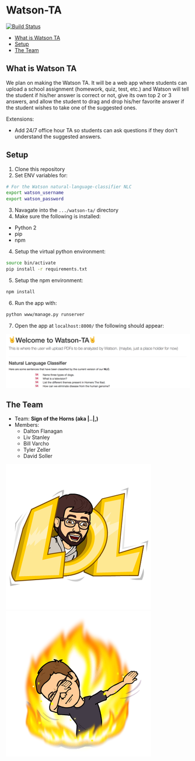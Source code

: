 # Watson-TA
[![Build Status](https://travis-ci.org/signofthehorns/watson-ta.svg?branch=master)](https://travis-ci.org/signofthehorns/watson-ta)

<!-- TOC depthFrom:2 -->

- [What is Watson TA](#what-is-watson-ta)
- [Setup](#setup)
- [The Team](#the-team)

<!-- /TOC -->

## What is Watson TA

We plan on making the Watson TA. It will be a web app where students can upload a school assignment (homework, quiz, test, etc.) and Watson will tell the student if his/her answer is correct or not, give its own top 2 or 3 answers, and allow the student to drag and drop his/her favorite answer if the student wishes to take one of the suggested ones.

Extensions:
- Add 24/7 office hour TA so students can ask questions if they don't understand the suggested answers.

## Setup

1. Clone this repository
2. Set ENV variables for:
  ```BASH
  # For the Watson natural-language-classifier NLC
  export watson_username
  export watson_password
  ```
  
3. Navagate into the `.../watson-ta/` directory
3. Make sure the following is installed:
  - Python 2
  - pip
  - npm
  
4. Setup the virtual python environment:
  ```BASH
  source bin/activate
  pip install -r requirements.txt
  ```
  
5. Setup the npm environment:
  ```BASH
  npm install
  ```
  
6. Run the app with:
  ```BASH
  python www/manage.py runserver
  ```
  
7. Open the app at `localhost:8000/` the following should appear:

  ![PDF Upload Page](images/pdfupload.png)

## The Team

- Team: **Sign of the Horns (aka |..|,)**
- Members:
  - Dalton Flanagan
  - Liv Stanley
  - Bill Varcho
  - Tyler Zeller
  - David Soller

![Tyler...](images/bitmoji-lol.png)
![The Dab](images/bitmoji-dab.png)
